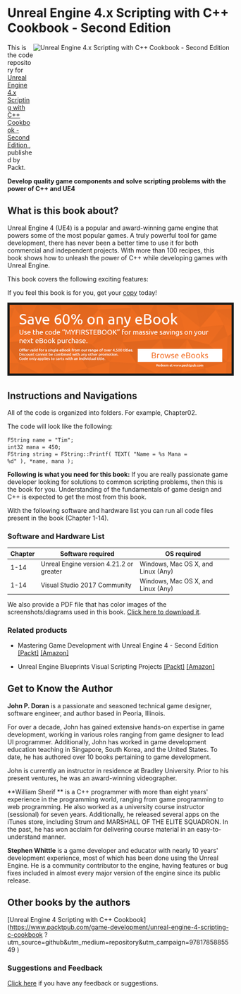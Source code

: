 # Unreal Engine 4.x Scripting with C++ Cookbook - Second Edition 

<a href="https://prod.packtpub.com/in/game-development/unreal-engine-4x-scripting-c-cookbook-second-edition?utm_source=github&utm_medium=repository&utm_campaign="><img src="https://prod.packtpub.com/media/catalog/product/cache/a22c7d190d97ca25f5f1089471ab8502/c/o/cover_12456.png" alt="Unreal Engine 4.x Scripting with C++ Cookbook - Second Edition " height="256px" align="right"></a>

This is the code repository for [Unreal Engine 4.x Scripting with C++ Cookbook - Second Edition ](https://prod.packtpub.com/in/game-development/unreal-engine-4x-scripting-c-cookbook-second-edition?utm_source=github&utm_medium=repository&utm_campaign=), published by Packt.

**Develop quality game components and solve scripting problems with the power of C++ and UE4**

## What is this book about?
Unreal Engine 4 (UE4) is a popular and award-winning game engine that powers some of the most popular games. A truly powerful tool for game development, there has never been a better time to use it for both commercial and independent projects. With more than 100 recipes, this book shows how to unleash the power of C++ while developing games with Unreal Engine.

This book covers the following exciting features:


If you feel this book is for you, get your [copy](https://www.amazon.com/dp/1789809509) today!

<a href="https://www.packtpub.com/?utm_source=github&utm_medium=banner&utm_campaign=GitHubBanner"><img src="https://raw.githubusercontent.com/PacktPublishing/GitHub/master/GitHub.png" 
alt="https://www.packtpub.com/" border="5" /></a>

## Instructions and Navigations
All of the code is organized into folders. For example, Chapter02.

The code will look like the following:
```
FString name = "Tim";
int32 mana = 450;
FString string = FString::Printf( TEXT( "Name = %s Mana =
%d" ), *name, mana );
```

**Following is what you need for this book:**
If you are really passionate game developer looking for solutions to common scripting problems, then this is the book for you. Understanding of the fundamentals of game design and C++ is expected to get the most from this book.

With the following software and hardware list you can run all code files present in the book (Chapter 1-14).
### Software and Hardware List
| Chapter | Software required | OS required |
| -------- | ------------------------------------ | ----------------------------------- |
| 1-14 | Unreal Engine version 4.21.2 or greater | Windows, Mac OS X, and Linux (Any) |
| 1-14 | Visual Studio 2017 Community | Windows, Mac OS X, and Linux (Any) |


We also provide a PDF file that has color images of the screenshots/diagrams used in this book. [Click here to download it](https://www.packtpub.com/sites/default/files/downloads/9781789809503_ColorImages.pdf).

### Related products
* Mastering Game Development with Unreal Engine 4 - Second Edition [[Packt]](https://www.packtpub.com/game-development/mastering-game-development-unreal-engine-4-second-edition?utm_source=github&utm_medium=repository&utm_campaign=9781788991445 ) [[Amazon]](https://www.amazon.com/dp/1788991443)

* Unreal Engine Blueprints Visual Scripting Projects  [[Packt]](https://prod.packtpub.com/in/game-development/unreal-engine-blueprints-visual-scripting-projects?utm_source=github&utm_medium=repository&utm_campaign=) [[Amazon]](https://www.amazon.com/dp/1789532426)

## Get to Know the Author
**John P. Doran**
is a passionate and seasoned technical game designer, software engineer, and author based in Peoria, Illinois.

For over a decade, John has gained extensive hands-on expertise in game development, working in various roles ranging from game designer to lead UI programmer. Additionally, John has worked in game development education teaching in Singapore, South Korea, and the United States. To date, he has authored over 10 books pertaining to game development.

John is currently an instructor in residence at Bradley University. Prior to his present ventures, he was an award-winning videographer.

**William Sherif **
is a C++ programmer with more than eight years' experience in the
programming world, ranging from game programming to web programming. He
also worked as a university course instructor (sessional) for seven years. Additionally,
he released several apps on the iTunes store, including Strum and MARSHALL OF
THE ELITE SQUADRON. In the past, he has won acclaim for delivering course
material in an easy-to-understand manner.

**Stephen Whittle**
is a game developer and educator with nearly 10 years'
development experience, most of which has been done using the Unreal Engine. He is
a community contributor to the engine, having features or bug fixes included in
almost every major version of the engine since its public release.


## Other books by the authors
[]()

[]()

[Unreal Engine 4 Scripting with C++ Cookbook](https://www.packtpub.com/game-development/unreal-engine-4-scripting-c-cookbook ?utm_source=github&utm_medium=repository&utm_campaign=9781785885549 )

[]()

[]()

### Suggestions and Feedback
[Click here](https://docs.google.com/forms/d/e/1FAIpQLSdy7dATC6QmEL81FIUuymZ0Wy9vH1jHkvpY57OiMeKGqib_Ow/viewform) if you have any feedback or suggestions.


